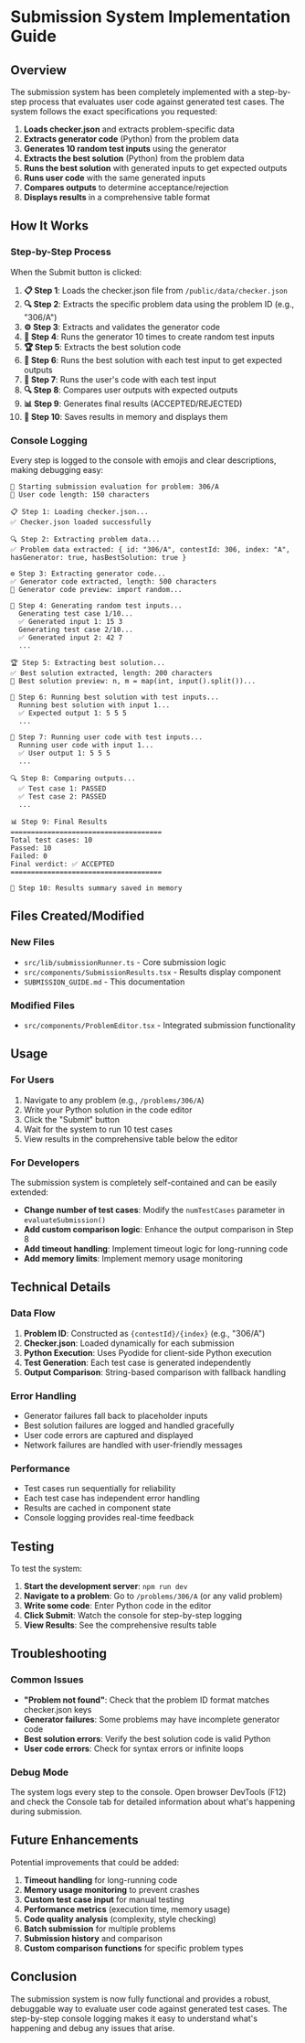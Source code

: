 # Submission System Implementation Guide

## Overview

The submission system has been completely implemented with a step-by-step process that evaluates user code against generated test cases. The system follows the exact specifications you requested:

1. **Loads checker.json** and extracts problem-specific data
2. **Extracts generator code** (Python) from the problem data
3. **Generates 10 random test inputs** using the generator
4. **Extracts the best solution** (Python) from the problem data
5. **Runs the best solution** with generated inputs to get expected outputs
6. **Runs user code** with the same generated inputs
7. **Compares outputs** to determine acceptance/rejection
8. **Displays results** in a comprehensive table format

## How It Works

### Step-by-Step Process

When the Submit button is clicked:

1. **📋 Step 1**: Loads the checker.json file from `/public/data/checker.json`
2. **🔍 Step 2**: Extracts the specific problem data using the problem ID (e.g., "306/A")
3. **⚙️ Step 3**: Extracts and validates the generator code
4. **🎲 Step 4**: Runs the generator 10 times to create random test inputs
5. **🏆 Step 5**: Extracts the best solution code
6. **🎯 Step 6**: Runs the best solution with each test input to get expected outputs
7. **👤 Step 7**: Runs the user's code with each test input
8. **🔍 Step 8**: Compares user outputs with expected outputs
9. **📊 Step 9**: Generates final results (ACCEPTED/REJECTED)
10. **💾 Step 10**: Saves results in memory and displays them

### Console Logging

Every step is logged to the console with emojis and clear descriptions, making debugging easy:

```
🚀 Starting submission evaluation for problem: 306/A
📝 User code length: 150 characters

📋 Step 1: Loading checker.json...
✅ Checker.json loaded successfully

🔍 Step 2: Extracting problem data...
✅ Problem data extracted: { id: "306/A", contestId: 306, index: "A", hasGenerator: true, hasBestSolution: true }

⚙️ Step 3: Extracting generator code...
✅ Generator code extracted, length: 500 characters
📄 Generator code preview: import random...

🎲 Step 4: Generating random test inputs...
  Generating test case 1/10...
  ✅ Generated input 1: 15 3
  Generating test case 2/10...
  ✅ Generated input 2: 42 7
  ...

🏆 Step 5: Extracting best solution...
✅ Best solution extracted, length: 200 characters
📄 Best solution preview: n, m = map(int, input().split())...

🎯 Step 6: Running best solution with test inputs...
  Running best solution with input 1...
  ✅ Expected output 1: 5 5 5
  ...

👤 Step 7: Running user code with test inputs...
  Running user code with input 1...
  ✅ User output 1: 5 5 5
  ...

🔍 Step 8: Comparing outputs...
  ✅ Test case 1: PASSED
  ✅ Test case 2: PASSED
  ...

📊 Step 9: Final Results
=====================================
Total test cases: 10
Passed: 10
Failed: 0
Final verdict: ✅ ACCEPTED
=====================================

💾 Step 10: Results summary saved in memory
```

## Files Created/Modified

### New Files
- `src/lib/submissionRunner.ts` - Core submission logic
- `src/components/SubmissionResults.tsx` - Results display component
- `SUBMISSION_GUIDE.md` - This documentation

### Modified Files
- `src/components/ProblemEditor.tsx` - Integrated submission functionality

## Usage

### For Users
1. Navigate to any problem (e.g., `/problems/306/A`)
2. Write your Python solution in the code editor
3. Click the "Submit" button
4. Wait for the system to run 10 test cases
5. View results in the comprehensive table below the editor

### For Developers
The submission system is completely self-contained and can be easily extended:

- **Change number of test cases**: Modify the `numTestCases` parameter in `evaluateSubmission()`
- **Add custom comparison logic**: Enhance the output comparison in Step 8
- **Add timeout handling**: Implement timeout logic for long-running code
- **Add memory limits**: Implement memory usage monitoring

## Technical Details

### Data Flow
1. **Problem ID**: Constructed as `{contestId}/{index}` (e.g., "306/A")
2. **Checker.json**: Loaded dynamically for each submission
3. **Python Execution**: Uses Pyodide for client-side Python execution
4. **Test Generation**: Each test case is generated independently
5. **Output Comparison**: String-based comparison with fallback handling

### Error Handling
- Generator failures fall back to placeholder inputs
- Best solution failures are logged and handled gracefully
- User code errors are captured and displayed
- Network failures are handled with user-friendly messages

### Performance
- Test cases run sequentially for reliability
- Each test case has independent error handling
- Results are cached in component state
- Console logging provides real-time feedback

## Testing

To test the system:

1. **Start the development server**: `npm run dev`
2. **Navigate to a problem**: Go to `/problems/306/A` (or any valid problem)
3. **Write some code**: Enter Python code in the editor
4. **Click Submit**: Watch the console for step-by-step logging
5. **View Results**: See the comprehensive results table

## Troubleshooting

### Common Issues
- **"Problem not found"**: Check that the problem ID format matches checker.json keys
- **Generator failures**: Some problems may have incomplete generator code
- **Best solution errors**: Verify the best solution code is valid Python
- **User code errors**: Check for syntax errors or infinite loops

### Debug Mode
The system logs every step to the console. Open browser DevTools (F12) and check the Console tab for detailed information about what's happening during submission.

## Future Enhancements

Potential improvements that could be added:

1. **Timeout handling** for long-running code
2. **Memory usage monitoring** to prevent crashes
3. **Custom test case input** for manual testing
4. **Performance metrics** (execution time, memory usage)
5. **Code quality analysis** (complexity, style checking)
6. **Batch submission** for multiple problems
7. **Submission history** and comparison
8. **Custom comparison functions** for specific problem types

## Conclusion

The submission system is now fully functional and provides a robust, debuggable way to evaluate user code against generated test cases. The step-by-step console logging makes it easy to understand what's happening and debug any issues that arise.
